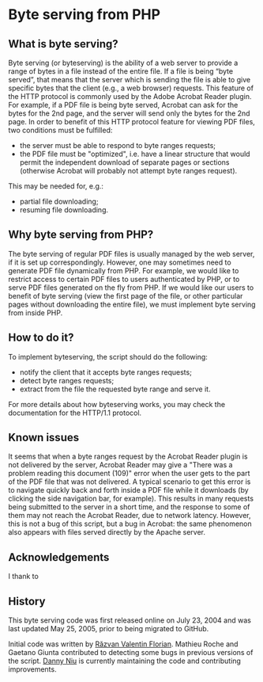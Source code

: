 # Byte serving from PHP

## What is byte serving?

Byte serving (or byteserving) is the ability of a web server to provide a range of bytes in a file instead of the entire file. If a file is being “byte served”, that means that the server which is sending the file is able to give specific bytes that the client (e.g., a web browser) requests. This feature of the HTTP protocol is commonly used by the Adobe Acrobat Reader plugin. For example, if a PDF file is being byte served, Acrobat can ask for the bytes for the 2nd page, and the server will send only the bytes for the 2nd page. In order to benefit of this HTTP protocol feature for viewing PDF files, two conditions must be fulfilled:
- the server must be able to respond to byte ranges requests;
- the PDF file must be "optimized", i.e. have a linear structure that would permit the independent download of separate pages or sections (otherwise Acrobat will probably not attempt byte ranges request).

This may be needed for, e.g.:
- partial file downloading;
- resuming file downloading.

## Why byte serving from PHP?

The byte serving of regular PDF files is usually managed by the web server, if it is set up correspondingly. However, one may sometimes need to generate PDF file dynamically from PHP. For example, we would like to restrict access to certain PDF files to users authenticated by PHP, or to serve PDF files generated on the fly from PHP. If we would like our users to benefit of byte serving (view the first page of the file, or other particular pages without downloading the entire file), we must implement byte serving from inside PHP.

## How to do it?

To implement byteserving, the script should do the following:
- notify the client that it accepts byte ranges requests;
- detect byte ranges requests;
- extract from the file the requested byte range and serve it.

For more details about how byteserving works, you may check the documentation for the HTTP/1.1 protocol.

## Known issues

It seems that when a byte ranges request by the Acrobat Reader plugin is not delivered by the server, Acrobat Reader may give a "There was a problem reading this document (109)" error when the user gets to the part of the PDF file that was not delivered. A typical scenario to get this error is to navigate quickly back and forth inside a PDF file while it downloads (by clicking the side navigation bar, for example). This results in many requests being submitted to the server in a short time, and the response to some of them may not reach the Acrobat Reader, due to network latency. However, this is not a bug of this script, but a bug in Acrobat: the same phenomenon also appears with files served directly by the Apache server.

## Acknowledgements

I thank to 

## History

This byte serving code was first released online on July 23, 2004 and was last updated May 25, 2005, prior to being migrated to GitHub.

Initial code was written by [Răzvan Valentin Florian](https://florian.io/). Mathieu Roche and Gaetano Giunta contributed to detecting some bugs in previous versions of the script. [Danny Niu](https://github.com/dannyniu) is currently maintaining the code and contributing improvements.


